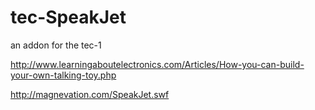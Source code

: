 # tec-SpeakJet

an addon for the tec-1

http://www.learningaboutelectronics.com/Articles/How-you-can-build-your-own-talking-toy.php

http://magnevation.com/SpeakJet.swf


